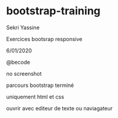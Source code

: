 # bootstrap-training

Sekri Yassine 

Exercices bootsrap responsive

6/01/2020

@becode


no screenshot

parcours bootstrap terminé 

uniquement html et css

ouvrir avec editeur de texte ou naviagateur 

